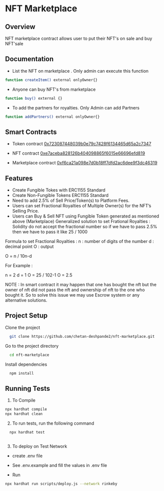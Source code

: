
# NFT Marketplace

 ## Overview

 NFT marketplace contract allows user to put their
NFT's on sale and buy NFT'sale


## Documentation



* List the NFT on marketplace . Only admin can execute this function
```bash 
function createItem() external onlyOwner{}

```

* Anyone can buy NFT's from marketplace
```bash 
function buy() external {}

```

* To add the partners for royalties. Only Admin can add Partners
```bash 
function addPartners() external onlyOwner{}

```


## Smart Contracts

*  Token contract [0x723087448039b0e79c7428f6134465d65a2c7347](https://rinkeby.etherscan.io/address/0x723087448039b0e79c7428f6134465d65a2c7347#code)

*  NFT contract [0xe7aceba828126b404098865f6015e66696efd819](https://rinkeby.etherscan.io/address/0xe7aceba828126b404098865f6015e66696efd819#code)

*  Marketplace  contract [0xf6ca21a098e7d0b18ff7dfd2ac6dee9f3dc46319](https://rinkeby.etherscan.io/address/0xf6ca21a098e7d0b18ff7dfd2ac6dee9f3dc46319#code)


## Features

- Create Fungible Tokes with ERC1155 Standard
- Create Non-Fungible Tokens ERC1155 Standard
- Need to add 2.5% of Sell Price/Token(s) to Platform Fees.
- Users can set Fractional Royalties of Multiple Owner(s) for the NFT’s Selling Price.
- Users can Buy & Sell NFT using Fungible Token generated as mentioned above (Marketplace)
Generalized solution to set Frational Royalties : Solidity do not accept the fractional number so if we have to pass 2.5% then we have to pass it like 25 / 1000

Formula to set Fractional Royalties : n : number of digits of the number d : decimal point O : output

O = n / 10n-d

For Example :

n = 2 d = 1 O = 25 / 102-1 O = 2.5

NOTE : In smart contract it may happen that one has bought the nft but the owner of nft did not pass the nft and ownership of nft to the one who bought it. So to solve this issue we may use Escrow system or any alternative solutions.


##  Project Setup

Clone the project

```bash
  git clone https://github.com/chetan-deshpande2/nft-marketplace.git

```

Go to the project directory

```bash
  cd nft-marketplace
```

Install dependencies

```bash
  npm install
```



##  Running Tests

1. To Compile
```bash 
npx hardhat compile
npx hardhat clean
```

2. To run tests, run the following command

```bash
  npx hardhat test
  
```
3. To deploy on Test Network

* create .env file

 * See .env.example and fill the values in .env file

* Run

```bash 
npx hardhat run scripts/deploy.js --network rinkeby
```


